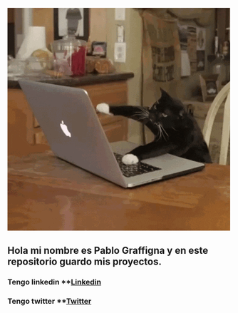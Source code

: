 ![](https://github.com/pgraffigna/pgraffigna/blob/master/gatoHacker.gif)

## Hola mi nombre es Pablo Graffigna y en este repositorio guardo mis proyectos.

### Tengo linkedin **[Linkedin](https://www.linkedin.com/in/pablo-graffigna/)
### Tengo twitter **[Twitter](https://twitter.com/ruge_leon)


